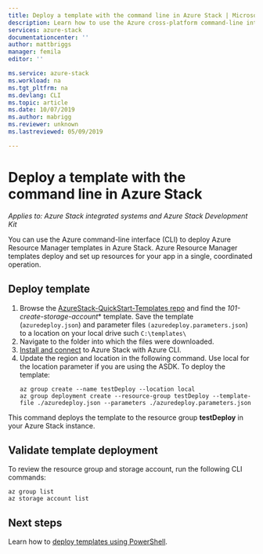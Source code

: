 ```yaml
---
title: Deploy a template with the command line in Azure Stack | Microsoft Docs
description: Learn how to use the Azure cross-platform command-line interface (CLI) to deploy templates to Azure Stack.
services: azure-stack
documentationcenter: ''
author: mattbriggs
manager: femila
editor: ''

ms.service: azure-stack
ms.workload: na
ms.tgt_pltfrm: na
ms.devlang: CLI
ms.topic: article
ms.date: 10/07/2019
ms.author: mabrigg
ms.reviewer: unknown
ms.lastreviewed: 05/09/2019

---
```

# Deploy a template with the command line in Azure Stack

*Applies to: Azure Stack integrated systems and Azure Stack Development Kit*

You can use the Azure command-line interface (CLI) to deploy Azure Resource Manager templates in Azure Stack. Azure Resource Manager templates deploy and set up resources for your app in a single, coordinated operation.

## Deploy template

1. Browse the [AzureStack-QuickStart-Templates repo](https://aka.ms/AzureStackGitHub) and find the *101-create-storage-account** template. Save the template (`azuredeploy.json`) and parameter files `(azuredeploy.parameters.json`) to a location on your local drive such `C:\templates\`
2. Navigate to the folder into which the  files were downloaded. 
3. [Install and connect](azure-stack-version-profiles-azurecli2.md) to Azure Stack with Azure CLI.
4. Update the region and location in the following command. Use local for the location parameter if you are using the ASDK. To deploy the template:
    ```azurecli
    az group create --name testDeploy --location local
    az group deployment create --resource-group testDeploy --template-file ./azuredeploy.json --parameters ./azuredeploy.parameters.json
    ```

This command deploys the template to the resource group **testDeploy** in your Azure Stack instance.

## Validate template deployment

To review the resource group and storage account, run the following CLI commands:

```azurecli
az group list
az storage account list
```

## Next steps

Learn how to [deploy templates using PowerShell](azure-stack-deploy-template-powershell.md).

